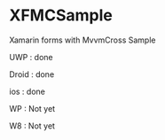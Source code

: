 # XFMCSample
Xamarin forms with MvvmCross Sample

UWP : done

Droid : done

ios : done

WP  : Not yet

W8  : Not yet
